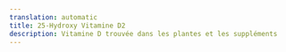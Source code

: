 ```yaml
---
translation: automatic
title: 25-Hydroxy Vitamine D2
description: Vitamine D trouvée dans les plantes et les suppléments
---
```

